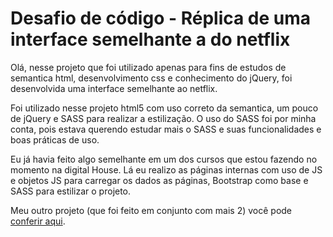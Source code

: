 # Desafio de código - Réplica de uma interface semelhante a do netflix
Olá, nesse projeto que foi utilizado apenas para fins de estudos de semantica html, desenvolvimento css e conhecimento do jQuery, foi desenvolvida uma interface semelhante ao netflix.

Foi utilizado nesse projeto html5 com uso correto da semantica, um pouco de jQuery e SASS para realizar a estilização. O uso do SASS foi por minha conta, pois estava querendo estudar mais o SASS e suas funcionalidades e boas práticas de uso.

Eu já havia feito algo semelhante em um dos cursos que estou fazendo no momento na digital House. Lá eu realizo as páginas internas com uso de JS e objetos JS para carregar os dados as páginas, Bootstrap como base e SASS para estilizar o projeto.

Meu outro projeto (que foi feito em conjunto com mais 2) você pode [conferir aqui](https://github.com/bollela/dhflix).
